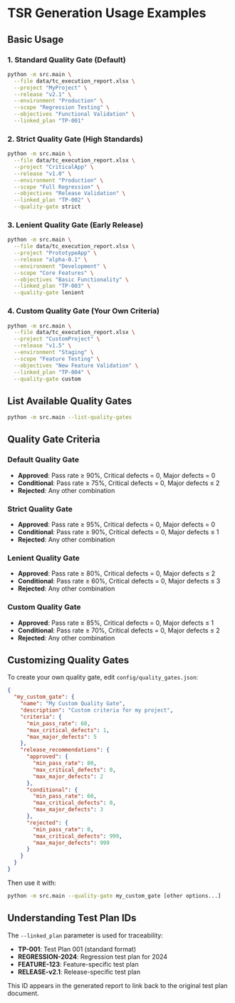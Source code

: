 # TSR Generation Usage Examples

## Basic Usage

### 1. Standard Quality Gate (Default)
```bash
python -m src.main \
  --file data/tc_execution_report.xlsx \
  --project "MyProject" \
  --release "v2.1" \
  --environment "Production" \
  --scope "Regression Testing" \
  --objectives "Functional Validation" \
  --linked_plan "TP-001"
```

### 2. Strict Quality Gate (High Standards)
```bash
python -m src.main \
  --file data/tc_execution_report.xlsx \
  --project "CriticalApp" \
  --release "v1.0" \
  --environment "Production" \
  --scope "Full Regression" \
  --objectives "Release Validation" \
  --linked_plan "TP-002" \
  --quality-gate strict
```

### 3. Lenient Quality Gate (Early Release)
```bash
python -m src.main \
  --file data/tc_execution_report.xlsx \
  --project "PrototypeApp" \
  --release "alpha-0.1" \
  --environment "Development" \
  --scope "Core Features" \
  --objectives "Basic Functionality" \
  --linked_plan "TP-003" \
  --quality-gate lenient
```

### 4. Custom Quality Gate (Your Own Criteria)
```bash
python -m src.main \
  --file data/tc_execution_report.xlsx \
  --project "CustomProject" \
  --release "v1.5" \
  --environment "Staging" \
  --scope "Feature Testing" \
  --objectives "New Feature Validation" \
  --linked_plan "TP-004" \
  --quality-gate custom
```

## List Available Quality Gates

```bash
python -m src.main --list-quality-gates
```

## Quality Gate Criteria

### Default Quality Gate
- **Approved**: Pass rate ≥ 90%, Critical defects = 0, Major defects = 0
- **Conditional**: Pass rate ≥ 75%, Critical defects = 0, Major defects ≤ 2
- **Rejected**: Any other combination

### Strict Quality Gate
- **Approved**: Pass rate ≥ 95%, Critical defects = 0, Major defects = 0
- **Conditional**: Pass rate ≥ 90%, Critical defects = 0, Major defects ≤ 1
- **Rejected**: Any other combination

### Lenient Quality Gate
- **Approved**: Pass rate ≥ 80%, Critical defects = 0, Major defects ≤ 2
- **Conditional**: Pass rate ≥ 60%, Critical defects = 0, Major defects ≤ 3
- **Rejected**: Any other combination

### Custom Quality Gate
- **Approved**: Pass rate ≥ 85%, Critical defects = 0, Major defects ≤ 1
- **Conditional**: Pass rate ≥ 70%, Critical defects = 0, Major defects ≤ 2
- **Rejected**: Any other combination

## Customizing Quality Gates

To create your own quality gate, edit `config/quality_gates.json`:

```json
{
  "my_custom_gate": {
    "name": "My Custom Quality Gate",
    "description": "Custom criteria for my project",
    "criteria": {
      "min_pass_rate": 60,
      "max_critical_defects": 1,
      "max_major_defects": 5
    },
    "release_recommendations": {
      "approved": {
        "min_pass_rate": 80,
        "max_critical_defects": 0,
        "max_major_defects": 2
      },
      "conditional": {
        "min_pass_rate": 60,
        "max_critical_defects": 0,
        "max_major_defects": 3
      },
      "rejected": {
        "min_pass_rate": 0,
        "max_critical_defects": 999,
        "max_major_defects": 999
      }
    }
  }
}
```

Then use it with:
```bash
python -m src.main --quality-gate my_custom_gate [other options...]
```

## Understanding Test Plan IDs

The `--linked_plan` parameter is used for traceability:

- **TP-001**: Test Plan 001 (standard format)
- **REGRESSION-2024**: Regression test plan for 2024
- **FEATURE-123**: Feature-specific test plan
- **RELEASE-v2.1**: Release-specific test plan

This ID appears in the generated report to link back to the original test plan document.